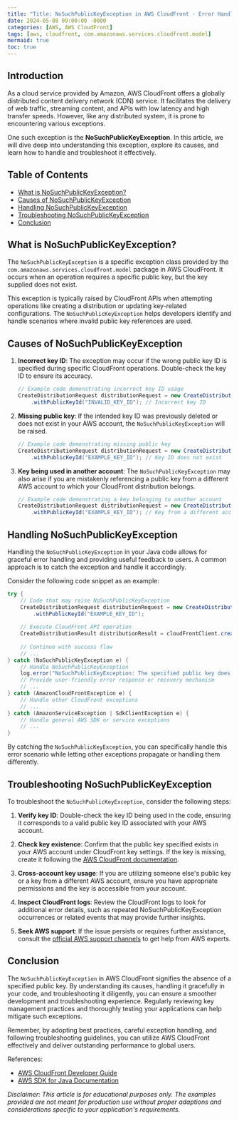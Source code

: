```yaml
---
title: "Title: NoSuchPublicKeyException in AWS CloudFront - Error Handling and Troubleshooting Guide"
date: 2024-05-08 09:00:00 -0000
categories: [AWS, AWS CloudFront]
tags: [aws, cloudfront, com.amazonaws.services.cloudfront.model]
mermaid: true
toc: true
---
```



## Introduction

As a cloud service provided by Amazon, AWS CloudFront offers a globally distributed content delivery network (CDN) service. It facilitates the delivery of web traffic, streaming content, and APIs with low latency and high transfer speeds. However, like any distributed system, it is prone to encountering various exceptions.

One such exception is the **NoSuchPublicKeyException**. In this article, we will dive deep into understanding this exception, explore its causes, and learn how to handle and troubleshoot it effectively. 

## Table of Contents
- [What is NoSuchPublicKeyException?](#what-is-nosuchpublickeyexception)
- [Causes of NoSuchPublicKeyException](#causes-of-nosuchpublickeyexception)
- [Handling NoSuchPublicKeyException](#handling-nosuchpublickeyexception)
- [Troubleshooting NoSuchPublicKeyException](#troubleshooting-nosuchpublickeyexception)
- [Conclusion](#conclusion)

## What is NoSuchPublicKeyException?

The `NoSuchPublicKeyException` is a specific exception class provided by the `com.amazonaws.services.cloudfront.model` package in AWS CloudFront. It occurs when an operation requires a specific public key, but the key supplied does not exist.

This exception is typically raised by CloudFront APIs when attempting operations like creating a distribution or updating key-related configurations. The `NoSuchPublicKeyException` helps developers identify and handle scenarios where invalid public key references are used.

## Causes of NoSuchPublicKeyException

1. **Incorrect key ID**: The exception may occur if the wrong public key ID is specified during specific CloudFront operations. Double-check the key ID to ensure its accuracy.

   ```java
   // Example code demonstrating incorrect key ID usage
   CreateDistributionRequest distributionRequest = new CreateDistributionRequest()
       .withPublicKeyId("INVALID_KEY_ID"); // Incorrect key ID
   ```

2. **Missing public key**: If the intended key ID was previously deleted or does not exist in your AWS account, the `NoSuchPublicKeyException` will be raised.

   ```java
   // Example code demonstrating missing public key
   CreateDistributionRequest distributionRequest = new CreateDistributionRequest()
       .withPublicKeyId("EXAMPLE_KEY_ID"); // Key ID does not exist
   ```

3. **Key being used in another account**: The `NoSuchPublicKeyException` may also arise if you are mistakenly referencing a public key from a different AWS account to which your CloudFront distribution belongs.

   ```java
   // Example code demonstrating a key belonging to another account
   CreateDistributionRequest distributionRequest = new CreateDistributionRequest()
       .withPublicKeyId("EXAMPLE_KEY_ID"); // Key from a different account
   ```

## Handling NoSuchPublicKeyException

Handling the `NoSuchPublicKeyException` in your Java code allows for graceful error handling and providing useful feedback to users. A common approach is to catch the exception and handle it accordingly.

Consider the following code snippet as an example:

```java
try {
    // Code that may raise NoSuchPublicKeyException
    CreateDistributionRequest distributionRequest = new CreateDistributionRequest()
        .withPublicKeyId("EXAMPLE_KEY_ID");
    
    // Execute CloudFront API operation
    CreateDistributionResult distributionResult = cloudFrontClient.createDistribution(distributionRequest);
    
    // Continue with success flow
    // ...
} catch (NoSuchPublicKeyException e) {
    // Handle NoSuchPublicKeyException
    log.error("NoSuchPublicKeyException: The specified public key does not exist.", e);
    // Provide user-friendly error response or recovery mechanism
    // ...
} catch (AmazonCloudFrontException e) {
    // Handle other CloudFront exceptions
    // ...
} catch (AmazonServiceException | SdkClientException e) {
    // Handle general AWS SDK or service exceptions
    // ...
}
```

By catching the `NoSuchPublicKeyException`, you can specifically handle this error scenario while letting other exceptions propagate or handling them differently.

## Troubleshooting NoSuchPublicKeyException

To troubleshoot the `NoSuchPublicKeyException`, consider the following steps:

1. **Verify key ID**: Double-check the key ID being used in the code, ensuring it corresponds to a valid public key ID associated with your AWS account.

2. **Check key existence**: Confirm that the public key specified exists in your AWS account under CloudFront key settings. If the key is missing, create it following the [AWS CloudFront documentation](https://docs.aws.amazon.com/AmazonCloudFront/latest/DeveloperGuide/working-with-public-private-keys.html).

3. **Cross-account key usage**: If you are utilizing someone else's public key or a key from a different AWS account, ensure you have appropriate permissions and the key is accessible from your account.

4. **Inspect CloudFront logs**: Review the CloudFront logs to look for additional error details, such as repeated NoSuchPublicKeyException occurrences or related events that may provide further insights.

5. **Seek AWS support**: If the issue persists or requires further assistance, consult the [official AWS support channels](https://aws.amazon.com/support) to get help from AWS experts.

## Conclusion

The `NoSuchPublicKeyException` in AWS CloudFront signifies the absence of a specified public key. By understanding its causes, handling it gracefully in your code, and troubleshooting it diligently, you can ensure a smoother development and troubleshooting experience. Regularly reviewing key management practices and thoroughly testing your applications can help mitigate such exceptions.

Remember, by adopting best practices, careful exception handling, and following troubleshooting guidelines, you can utilize AWS CloudFront effectively and deliver outstanding performance to global users.

References:
- [AWS CloudFront Developer Guide](https://docs.aws.amazon.com/AmazonCloudFront/latest/DeveloperGuide)
- [AWS SDK for Java Documentation](https://docs.aws.amazon.com/sdk-for-java)

*Disclaimer: This article is for educational purposes only. The examples provided are not meant for production use without proper adaptions and considerations specific to your application's requirements.*